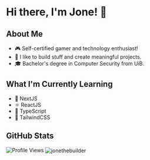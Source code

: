 # Hi there, I'm Jone! 👋

## About Me
- 🎮 Self-certified gamer and technology enthusiast!
- 🎨 I like to build stuff and create meaningful projects.
- 🎓 Bachelor's degree in Computer Security from UiB.

## What I'm Currently Learning
- 🔧 NextJS
- ⚛️ ReactJS
- 📘 TypeScript
- 🎨 TailwindCSS

## GitHub Stats
<img src="https://komarev.com/ghpvc/?username=jonethebuilder&label=Profile%20views&color=0074D9&style=for-the-badge" alt="Profile Views" />
<img align="center" src="https://github-readme-stats.vercel.app/api?username=jonethebuilder&show_icons=true&locale=en" alt="jonethebuilder" />
